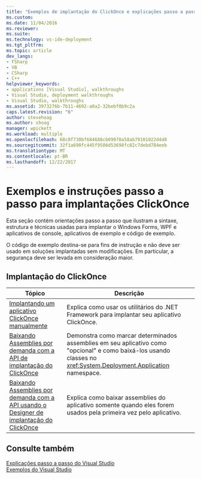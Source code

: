 ```yaml
---
title: "Exemplos de implantação do ClickOnce e explicações passo a passo | Microsoft Docs"
ms.custom: 
ms.date: 11/04/2016
ms.reviewer: 
ms.suite: 
ms.technology: vs-ide-deployment
ms.tgt_pltfrm: 
ms.topic: article
dev_langs:
- FSharp
- VB
- CSharp
- C++
helpviewer_keywords:
- applications [Visual Studio], walkthroughs
- Visual Studio, deployment walkthroughs
- Visual Studio, walkthroughs
ms.assetid: 3973276b-7b11-4692-a0a2-32bebf0b9c2a
caps.latest.revision: "6"
author: stevehoag
ms.author: shoag
manager: wpickett
ms.workload: multiple
ms.openlocfilehash: 68c8f730bf684688cb09970a58ab79101022d4d8
ms.sourcegitcommit: 32f1a690fc445f9586d53698fc82c7debd784eeb
ms.translationtype: MT
ms.contentlocale: pt-BR
ms.lasthandoff: 12/22/2017
---
```

# <a name="clickonce-deployment-samples-and-walkthroughs"></a>Exemplos e instruções passo a passo para implantações ClickOnce
Esta seção contém orientações passo a passo que ilustram a sintaxe, estrutura e técnicas usadas para implantar o Windows Forms, WPF e aplicativos de console, aplicativos de exemplo e código de exemplo.  
  
 O código de exemplo destina-se para fins de instrução e não deve ser usado em soluções implantadas sem modificações. Em particular, a segurança deve ser levada em consideração maior.  
  
## <a name="clickonce-deployment"></a>Implantação do ClickOnce  
  
|Tópico|Descrição|  
|-----------|-----------------|  
|[Implantando um aplicativo ClickOnce manualmente](../deployment/walkthrough-manually-deploying-a-clickonce-application.md)|Explica como usar os utilitários do .NET Framework para implantar seu aplicativo ClickOnce.|  
|[Baixando Assemblies por demanda com a API de implantação do ClickOnce](../deployment/walkthrough-downloading-assemblies-on-demand-with-the-clickonce-deployment-api.md)|Demonstra como marcar determinados assemblies em seu aplicativo como "opcional" e como baixá-los usando classes no <xref:System.Deployment.Application> namespace.|  
|[Baixando Assemblies por demanda com a API usando o Designer de implantação do ClickOnce](../deployment/walkthrough-downloading-assemblies-on-demand-with-the-clickonce-deployment-api-using-the-designer.md)|Explica como baixar assemblies do aplicativo somente quando eles forem usados pela primeira vez pelo aplicativo.|  
  
## <a name="see-also"></a>Consulte também  
 [Explicações passo a passo do Visual Studio](http://msdn.microsoft.com/en-us/f5399a1f-2d3d-42fb-b989-134ccda2159f)   
 [Exemplos do Visual Studio](../ide/visual-studio-samples.md)